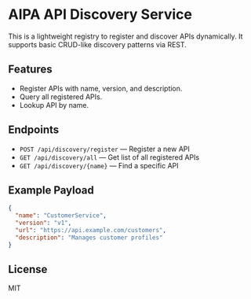 # AIPA API Discovery Service

This is a lightweight registry to register and discover APIs dynamically. It supports basic CRUD-like discovery patterns via REST.

## Features

- Register APIs with name, version, and description.
- Query all registered APIs.
- Lookup API by name.

## Endpoints

- `POST /api/discovery/register` — Register a new API
- `GET /api/discovery/all` — Get list of all registered APIs
- `GET /api/discovery/{name}` — Find a specific API

## Example Payload

```json
{
  "name": "CustomerService",
  "version": "v1",
  "url": "https://api.example.com/customers",
  "description": "Manages customer profiles"
}
```

## License

MIT
